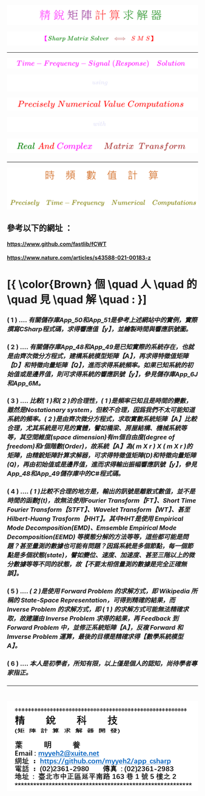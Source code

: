 <!--     範例 App_52  Markdown         -->

###  
<!--                 
# \[{  \color{Fuchsia}精\;銳\; \color{Purple}矩\;陣\;  \color{Red}計\;算\; \color{Green} 求\;解\;器  }\] 
-->  
![](Images/11-10-01.png)


<!--         
#### \[{  \color{Fuchsia} 【 \color{Green}  Sharp \; Matrix \; Solver \;  \color{Brown} \iff  \;  \color{Red} S\;M\;S】 }\]  
-->  
![](Images/11-10-02.png)  

---

<!--   
## \[{ \color{Fuchsia} Time-Frequency-Signal \;(Response) \quad Solution  }\] 
-->
![](Images/11-30-01.png)  

<!--     ##### \[ using \]   -->
![](Images/11-30-07.png)
<!--    ##### $$using$$  -->  

<!--   
## \[  \color{Red} Precisely \; Numerical \; Value \; Computations  \]  
-->  
![](Images/11-30-02.png)  

<!--     ##### \[ with \]   -->  
![](Images/11-30-08.png)
<!--     ##### $$with$$   -->  

<!--   
## \[{ \color{Green} Real \; \color{Red} And \; \color{magenta} Complex \quad \; \color{Brown} Matrix \;\; Transform  }\] 
-->
![](Images/11-30-03.png)  

<!--         ##### \[ Part \; 1 \]    -->  
<!--    ![](Images/11-30-09.png)     -->  
<!--    ##### $$Part \quad 5$$  -->  

####

---  

<!--  
# \[ { \color{Chocolate} 時 \quad 頻 \quad 數 \quad 值 \quad 計 \quad 算  } \]

### \[ { \color{Olive} Precisely \quad Time-Frequency \quad Numerical \quad Computations } \]  
-->

![](Images/24-10-12-1.png)  

<!--  
# $$本實例程式碼\quad請參見本儲存庫$$ 

## $$已知實例如下 ：$$

$$y(t) = 
\begin{Bmatrix} 
2 \times t \\\\ 
\cos(10 \times t^2 + 100 \times t) \\\\  
\cos(60 \times t) \\\\ 
\cos(40 \times t) \\\\ 
\cos(t^2 + 20 \times t) \\\\ 
\cos(0.5 \times t^2 + 5 \times t) \\\\ 
1.0 
\end{Bmatrix}
$$ 

### $$條 \quad 件 \quad ： \quad t \geq 0 \quad 且 \quad t \leq \quad 2 \times \pi$$  
-->

##  

## 參考以下的網址 ：     

####  https://www.github.com/fastlib/fCWT  

#### https://www.nature.com/articles/s43588-021-00183-z  

<!--      
# $$個\quad人\quad的\quad見\quad解：$$
-->  
# \[{ \color{Brown} 個 \quad 人 \quad 的 \quad 見 \quad 解 \quad : }\]

### ( 1 ) .... ***有關儲存庫App_50和App_51是參考上述網站中的實例，實際撰寫CSharp程式碼，求得響應值【y】，並繪製時間與響應訊號圖。***  

### ( 2 ) .... ***有關儲存庫App_48和App_49是已知實際的系統存在，也就是由齊次微分方程式，建構系統模型矩陣【A】，再求得特徵值矩陣【D】和特徵向量矩陣【Q】，進而求得系統頻率。如果已知系統的初始值或是邊界值，則可求得系統的響應訊號【y】，參見儲存庫App_6J和App_6M。***

### ( 3 ) .... ***比較( 1 )和( 2 )的合理性，( 1 )是頻率已知且是時間的變數，雖然是Nostationary system，但較不合理，因爲我們不太可能知道系統的頻率。( 2 )是由齊次微分方程式，求取實數系統矩陣【A】比較合理，尤其系統是可見的實體，譬如橋梁、房屋結構、機械系統等等，其空間維度(space dimension)有m個自由度(degree of freedom)和r個階數(Order)，故系統【A】為( m X r ) X ( m X r )的矩陣，由精銳矩陣計算求解器，可求得特徵值矩陣(D)和特徵向量矩陣(Q)，再由初始值或是邊界值，進而求得輸出振幅響應訊號【y】，參見App_48和App_49儲存庫中的C#程式碼。***  

### ( 4 ) .... ***( 1 )比較不合理的地方是，輸出的訊號是離散式數值，並不是時間的函數f(t)，故無法使用Fourier Transform【FT】、Short Time Fourier Transform【STFT】、Wavelet Transform【WT】、甚至 Hilbert-Huang Trasform【HHT】。其中HHT是使用 Empirical Mode Decomposition(EMD)、Emsemble Empirical Mode Decomposition(EEMD) 等模態分解的方法等等，這些都可能是問題？甚至量測的數據也可能有問題？因爲系統是多個節點，每一個節點是多個狀態(state)，譬如變位、速度、加速度、甚至三階以上的微分數據等等不同的狀態，故【不要太相信量測的數據是完全正確無誤】。***  

### ( 5 ) .... ***( 2 )是使用 Forward Problem 的求解方式，即 Wikipedia 所稱的 State-Space Representation，可得到精確的結果，而 Inverse Problem 的求解方式，即 ( 1 ) 的求解方式可能無法精確求取，故建議由 Inverse Problem 求得的結果，再 Feedback 到 Forward Problem 中，並修正系統矩陣【A】，反複 Forward 和 Imverse Problem 運算，最後的目標是精確求得【數學系統模型 A】。***

### ( 6 ) .... ***本人是初學者，所知有限，以上僅是個人的認知，尚待學者專家指正。***


###  

---  

#

![](Images/name_card.png)  

##
##
